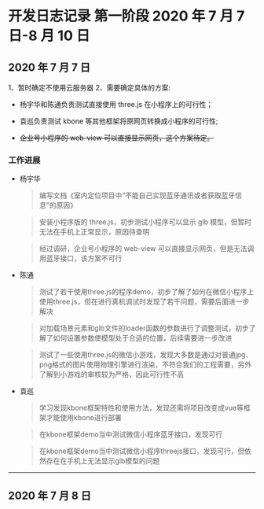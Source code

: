 # 开发日志记录 第一阶段 2020 年 7 月 7 日-8 月 10 日

## 2020 年 7 月 7 日
1、暂时确定不使用云服务器
2、需要确定具体的方案:

-   杨宇华和陈通负责测试直接使用 three.js 在小程序上的可行性；

-   袁巡负责测试 kbone 等其他框架将原网页转换成小程序的可行性;

-   ~~企业号小程序的 web-view 可以直接显示网页，这个方案待定。~~

### 工作进展

-   杨宇华 

    > 编写文档《室内定位项目中“不能自己实现蓝牙通讯或者获取蓝牙信息”的原因》

    > 安装小程序版的 three.js，初步测试小程序可以显示 glb 模型，但暂时无法在手机上正常显示，原因待查明

    > 经过调研，企业号小程序的 web-view 可以直接显示网页，但是无法调用蓝牙接口，该方案不可行

-   陈通

    > 测试了若干使用three.js的程序demo，初步了解了如何在微信小程序上使用three.js，但在进行真机调试时发现了若干问题，需要后面进一步解决

    > 对加载场景元素和glb文件的loader函数的参数进行了调整测试，初步了解了如何设置参数使模型处于合适的位置，后续需要进一步改进
    
    > 测试了一些使用three.js的微信小游戏，发现大多数是通过对普通jpg、png格式的图片使用物理引擎进行渲染，不符合我们的工程需要，另外了解到小游戏的审核较为严格，因此可行性不高

-   袁巡
    > 学习发现kbone框架特性和使用方法，发现还需将项目改变成vue等框架才能使用kbone进行部署

    > 在kbone框架demo当中测试微信小程序蓝牙接口，发现可行

    > 在kbone框架demo当中测试微信小程序threejs接口，发现可行，但依然存在在手机上无法显示glb模型的问题

---

## 2020 年 7 月 8 日
